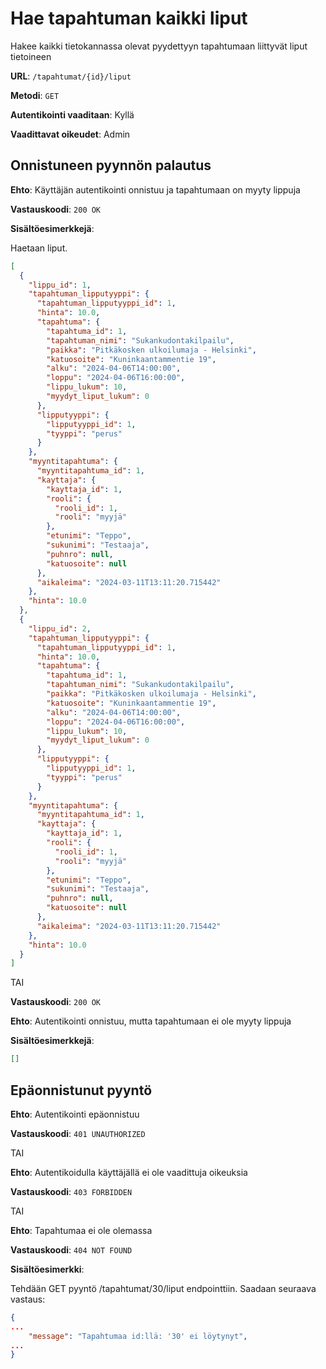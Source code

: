 # Hae tapahtuman kaikki liput

Hakee kaikki tietokannassa olevat pyydettyyn tapahtumaan liittyvät liput tietoineen

**URL**: `/tapahtumat/{id}/liput`

**Metodi**: `GET`

**Autentikointi vaaditaan**: Kyllä

**Vaadittavat oikeudet**: Admin

## Onnistuneen pyynnön palautus

**Ehto**: Käyttäjän autentikointi onnistuu ja tapahtumaan on myyty lippuja

**Vastauskoodi**: `200 OK`

**Sisältöesimerkkejä**:

Haetaan liput.

```json
[
  {
    "lippu_id": 1,
    "tapahtuman_lipputyyppi": {
      "tapahtuman_lipputyyppi_id": 1,
      "hinta": 10.0,
      "tapahtuma": {
        "tapahtuma_id": 1,
        "tapahtuman_nimi": "Sukankudontakilpailu",
        "paikka": "Pitkäkosken ulkoilumaja - Helsinki",
        "katuosoite": "Kuninkaantammentie 19",
        "alku": "2024-04-06T14:00:00",
        "loppu": "2024-04-06T16:00:00",
        "lippu_lukum": 10,
        "myydyt_liput_lukum": 0
      },
      "lipputyyppi": {
        "lipputyyppi_id": 1,
        "tyyppi": "perus"
      }
    },
    "myyntitapahtuma": {
      "myyntitapahtuma_id": 1,
      "kayttaja": {
        "kayttaja_id": 1,
        "rooli": {
          "rooli_id": 1,
          "rooli": "myyjä"
        },
        "etunimi": "Teppo",
        "sukunimi": "Testaaja",
        "puhnro": null,
        "katuosoite": null
      },
      "aikaleima": "2024-03-11T13:11:20.715442"
    },
    "hinta": 10.0
  },
  {
    "lippu_id": 2,
    "tapahtuman_lipputyyppi": {
      "tapahtuman_lipputyyppi_id": 1,
      "hinta": 10.0,
      "tapahtuma": {
        "tapahtuma_id": 1,
        "tapahtuman_nimi": "Sukankudontakilpailu",
        "paikka": "Pitkäkosken ulkoilumaja - Helsinki",
        "katuosoite": "Kuninkaantammentie 19",
        "alku": "2024-04-06T14:00:00",
        "loppu": "2024-04-06T16:00:00",
        "lippu_lukum": 10,
        "myydyt_liput_lukum": 0
      },
      "lipputyyppi": {
        "lipputyyppi_id": 1,
        "tyyppi": "perus"
      }
    },
    "myyntitapahtuma": {
      "myyntitapahtuma_id": 1,
      "kayttaja": {
        "kayttaja_id": 1,
        "rooli": {
          "rooli_id": 1,
          "rooli": "myyjä"
        },
        "etunimi": "Teppo",
        "sukunimi": "Testaaja",
        "puhnro": null,
        "katuosoite": null
      },
      "aikaleima": "2024-03-11T13:11:20.715442"
    },
    "hinta": 10.0
  }
]
```

TAI

**Vastauskoodi**: `200 OK`

**Ehto**: Autentikointi onnistuu, mutta tapahtumaan ei ole myyty lippuja

**Sisältöesimerkkejä**:

```json
[]
```

## Epäonnistunut pyyntö

__Ehto__: Autentikointi epäonnistuu

__Vastauskoodi__: `401 UNAUTHORIZED`

TAI

__Ehto__: Autentikoidulla käyttäjällä ei ole vaadittuja oikeuksia

__Vastauskoodi__: `403 FORBIDDEN`

TAI

__Ehto__: Tapahtumaa ei ole olemassa

__Vastauskoodi__: `404 NOT FOUND`

__Sisältöesimerkki__: 

Tehdään GET pyyntö /tapahtumat/30/liput endpointtiin. Saadaan seuraava vastaus:

```json
{
...
    "message": "Tapahtumaa id:llä: '30' ei löytynyt",
...
}
```
